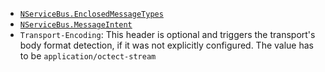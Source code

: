  
 * [`NServiceBus.EnclosedMessageTypes`](/nservicebus/messaging/headers.md#serialization-headers-nservicebus-enclosedmessagetypes)
 * [`NServiceBus.MessageIntent`](/nservicebus/messaging/headers.md#messaging-interaction-headers-nservicebus-messageintent)
 * `Transport-Encoding`: This header is optional and triggers the transport's body format detection, if it was not explicitly configured. The value has to be `application/octect-stream` 